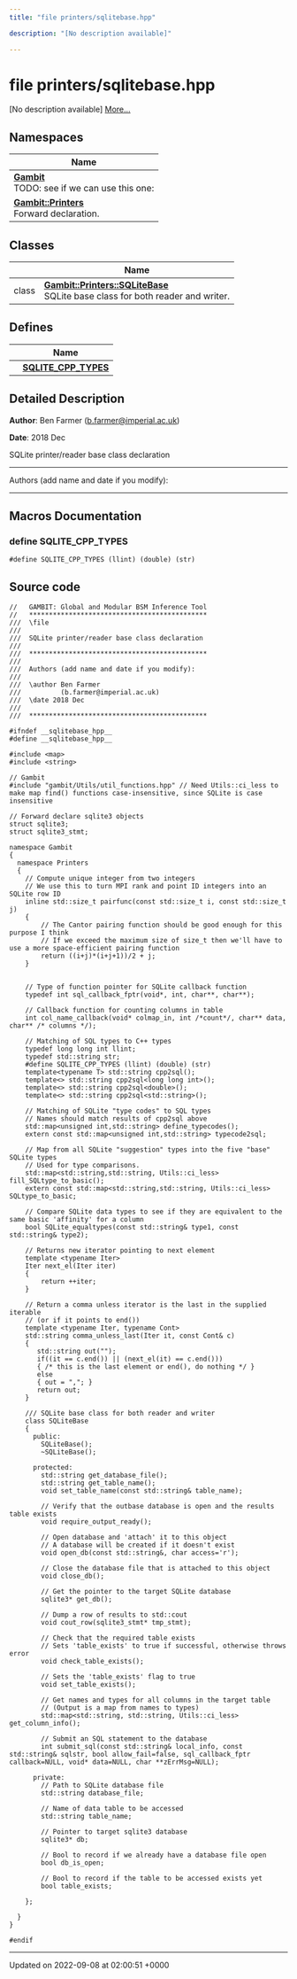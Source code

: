 ```yaml
---
title: "file printers/sqlitebase.hpp"

description: "[No description available]"

---
```


# file printers/sqlitebase.hpp

[No description available] [More...](#detailed-description)

## Namespaces

| Name           |
| -------------- |
| **[Gambit](/documentation/code/namespaces/namespacegambit/)** <br>TODO: see if we can use this one:  |
| **[Gambit::Printers](/documentation/code/namespaces/namespacegambit_1_1printers/)** <br>Forward declaration.  |

## Classes

|                | Name           |
| -------------- | -------------- |
| class | **[Gambit::Printers::SQLiteBase](/documentation/code/classes/classgambit_1_1printers_1_1sqlitebase/)** <br>SQLite base class for both reader and writer.  |

## Defines

|                | Name           |
| -------------- | -------------- |
|  | **[SQLITE_CPP_TYPES](/documentation/code/files/sqlitebase_8hpp/#define-sqlitebase-hpp-sqlite-cpp-types)**  |

## Detailed Description


**Author**: Ben Farmer ([b.farmer@imperial.ac.uk](mailto:b.farmer@imperial.ac.uk)) 

**Date**: 2018 Dec

SQLite printer/reader base class declaration



------------------

Authors (add name and date if you modify):



------------------




## Macros Documentation

### define SQLITE_CPP_TYPES

```
#define SQLITE_CPP_TYPES (llint) (double) (str)
```


## Source code

```
//   GAMBIT: Global and Modular BSM Inference Tool
//   *********************************************
///  \file
///
///  SQLite printer/reader base class declaration
///
///  *********************************************
///
///  Authors (add name and date if you modify):
///
///  \author Ben Farmer
///          (b.farmer@imperial.ac.uk)
///  \date 2018 Dec
///
///  *********************************************

#ifndef __sqlitebase_hpp__
#define __sqlitebase_hpp__

#include <map>
#include <string>

// Gambit
#include "gambit/Utils/util_functions.hpp" // Need Utils::ci_less to make map find() functions case-insensitive, since SQLite is case insensitive

// Forward declare sqlite3 objects
struct sqlite3;
struct sqlite3_stmt;

namespace Gambit
{
  namespace Printers
  {
    // Compute unique integer from two integers
    // We use this to turn MPI rank and point ID integers into an SQLite row ID
    inline std::size_t pairfunc(const std::size_t i, const std::size_t j)
    {
        // The Cantor pairing function should be good enough for this purpose I think
        // If we exceed the maximum size of size_t then we'll have to use a more space-efficient pairing function
        return ((i+j)*(i+j+1))/2 + j; 
    }


    // Type of function pointer for SQLite callback function
    typedef int sql_callback_fptr(void*, int, char**, char**);

    // Callback function for counting columns in table 
    int col_name_callback(void* colmap_in, int /*count*/, char** data, char** /* columns */);
 
    // Matching of SQL types to C++ types
    typedef long long int llint;
    typedef std::string str;
    #define SQLITE_CPP_TYPES (llint) (double) (str)
    template<typename T> std::string cpp2sql();
    template<> std::string cpp2sql<long long int>();
    template<> std::string cpp2sql<double>();
    template<> std::string cpp2sql<std::string>();

    // Matching of SQLite "type codes" to SQL types
    // Names should match results of cpp2sql above
    std::map<unsigned int,std::string> define_typecodes();
    extern const std::map<unsigned int,std::string> typecode2sql;

    // Map from all SQLite "suggestion" types into the five "base" SQLite types
    // Used for type comparisons.
    std::map<std::string,std::string, Utils::ci_less> fill_SQLtype_to_basic();  
    extern const std::map<std::string,std::string, Utils::ci_less> SQLtype_to_basic;  

    // Compare SQLite data types to see if they are equivalent to the same basic 'affinity' for a column
    bool SQLite_equaltypes(const std::string& type1, const std::string& type2);

    // Returns new iterator pointing to next element
    template <typename Iter>
    Iter next_el(Iter iter)
    {
        return ++iter;
    }

    // Return a comma unless iterator is the last in the supplied iterable
    // (or if it points to end())
    template <typename Iter, typename Cont>
    std::string comma_unless_last(Iter it, const Cont& c)
    { 
       std::string out("");
       if((it == c.end()) || (next_el(it) == c.end()))
       { /* this is the last element or end(), do nothing */ }
       else
       { out = ","; }
       return out;
    }

    /// SQLite base class for both reader and writer
    class SQLiteBase
    {
      public:
        SQLiteBase();
        ~SQLiteBase();

      protected:
        std::string get_database_file();
        std::string get_table_name();
        void set_table_name(const std::string& table_name);
 
        // Verify that the outbase database is open and the results table exists
        void require_output_ready();
 
        // Open database and 'attach' it to this object
        // A database will be created if it doesn't exist
        void open_db(const std::string&, char access='r');
    
        // Close the database file that is attached to this object
        void close_db();

        // Get the pointer to the target SQLite database
        sqlite3* get_db();

        // Dump a row of results to std::cout
        void cout_row(sqlite3_stmt* tmp_stmt);
 
        // Check that the required table exists
        // Sets 'table_exists' to true if successful, otherwise throws error
        void check_table_exists();

        // Sets the 'table_exists' flag to true
        void set_table_exists();

        // Get names and types for all columns in the target table
        // (Output is a map from names to types)
        std::map<std::string, std::string, Utils::ci_less> get_column_info();
 
        // Submit an SQL statement to the database
        int submit_sql(const std::string& local_info, const std::string& sqlstr, bool allow_fail=false, sql_callback_fptr callback=NULL, void* data=NULL, char **zErrMsg=NULL); 
 
      private: 
        // Path to SQLite database file
        std::string database_file;

        // Name of data table to be accessed
        std::string table_name;

        // Pointer to target sqlite3 database
        sqlite3* db;

        // Bool to record if we already have a database file open
        bool db_is_open;

        // Bool to record if the table to be accessed exists yet
        bool table_exists;

    };

  }
}

#endif
```


-------------------------------

Updated on 2022-09-08 at 02:00:51 +0000
